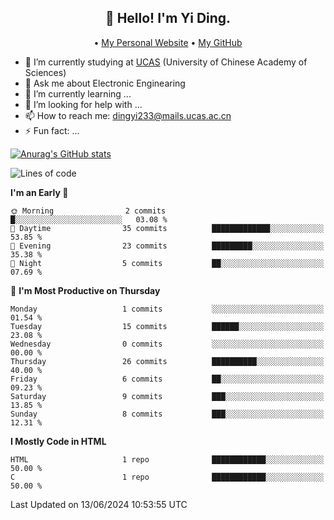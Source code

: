 <h2 align="center">👋 Hello! I'm Yi Ding.</h2>
<p align="center">
  • <a href="https://yidingg.github.io/YiDingg/#/">My Personal Website</a>
  • <a href="https://github.com/YiDingg">My GitHub</a>
</p>


- 🔭 I’m currently studying at [UCAS](https://www.ucas.ac.cn/) (University of Chinese Academy of Sciences)
- 💬 Ask me about Electronic Enginearing
- 🌱 I’m currently learning ...
- 🤔 I’m looking for help with ...
- 📫 How to reach me: dingyi233@mails.ucas.ac.cn
- ⚡ Fun fact: ...

[![Anurag's GitHub stats](https://github-readme-stats.vercel.app/api?username=YiDingg)](https://github.com/anuraghazra/github-readme-stats)

<!--START_SECTION:waka-->
![Lines of code](https://img.shields.io/badge/From%20Hello%20World%20I%27ve%20Written-386.3%20thousand%20lines%20of%20code-blue)

**I'm an Early 🐤** 

```text
🌞 Morning                2 commits           █░░░░░░░░░░░░░░░░░░░░░░░░   03.08 % 
🌆 Daytime                35 commits          █████████████░░░░░░░░░░░░   53.85 % 
🌃 Evening                23 commits          █████████░░░░░░░░░░░░░░░░   35.38 % 
🌙 Night                  5 commits           ██░░░░░░░░░░░░░░░░░░░░░░░   07.69 % 
```
📅 **I'm Most Productive on Thursday** 

```text
Monday                   1 commits           ░░░░░░░░░░░░░░░░░░░░░░░░░   01.54 % 
Tuesday                  15 commits          ██████░░░░░░░░░░░░░░░░░░░   23.08 % 
Wednesday                0 commits           ░░░░░░░░░░░░░░░░░░░░░░░░░   00.00 % 
Thursday                 26 commits          ██████████░░░░░░░░░░░░░░░   40.00 % 
Friday                   6 commits           ██░░░░░░░░░░░░░░░░░░░░░░░   09.23 % 
Saturday                 9 commits           ███░░░░░░░░░░░░░░░░░░░░░░   13.85 % 
Sunday                   8 commits           ███░░░░░░░░░░░░░░░░░░░░░░   12.31 % 
```


**I Mostly Code in HTML** 

```text
HTML                     1 repo              ████████████░░░░░░░░░░░░░   50.00 % 
C                        1 repo              ████████████░░░░░░░░░░░░░   50.00 % 
```




 Last Updated on 13/06/2024 10:53:55 UTC
<!--END_SECTION:waka-->
